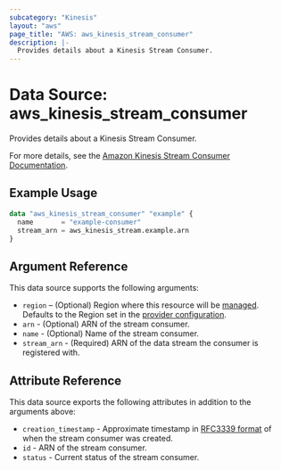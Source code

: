 ```yaml
---
subcategory: "Kinesis"
layout: "aws"
page_title: "AWS: aws_kinesis_stream_consumer"
description: |-
  Provides details about a Kinesis Stream Consumer.
---
```


# Data Source: aws_kinesis_stream_consumer

Provides details about a Kinesis Stream Consumer.

For more details, see the [Amazon Kinesis Stream Consumer Documentation][1].

## Example Usage

```terraform
data "aws_kinesis_stream_consumer" "example" {
  name       = "example-consumer"
  stream_arn = aws_kinesis_stream.example.arn
}
```

## Argument Reference

This data source supports the following arguments:

* `region` – (Optional) Region where this resource will be [managed](https://docs.aws.amazon.com/general/latest/gr/rande.html#regional-endpoints). Defaults to the Region set in the [provider configuration](https://registry.terraform.io/providers/hashicorp/aws/latest/docs#aws-configuration-reference).
* `arn` - (Optional) ARN of the stream consumer.
* `name` - (Optional) Name of the stream consumer.
* `stream_arn` - (Required) ARN of the data stream the consumer is registered with.

## Attribute Reference

This data source exports the following attributes in addition to the arguments above:

* `creation_timestamp` - Approximate timestamp in [RFC3339 format](https://tools.ietf.org/html/rfc3339#section-5.8) of when the stream consumer was created.
* `id` - ARN of the stream consumer.
* `status` - Current status of the stream consumer.

[1]: https://docs.aws.amazon.com/streams/latest/dev/amazon-kinesis-consumers.html
